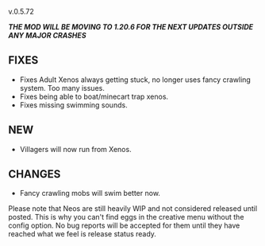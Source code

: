 v.0.5.72

***THE MOD WILL BE MOVING TO 1.20.6 FOR THE NEXT UPDATES OUTSIDE ANY MAJOR CRASHES***

## FIXES
- Fixes Adult Xenos always getting stuck, no longer uses fancy crawling system. Too many issues.
- Fixes being able to boat/minecart trap xenos.
- Fixes missing swimming sounds.

## NEW
- Villagers will now run from Xenos.

## CHANGES
- Fancy crawling mobs will swim better now.

Please note that Neos are still heavily WIP and not considered released until posted. This is why you can't find eggs in the creative menu without the config option.
No bug reports will be accepted for them until they have reached what we feel is release status ready.
